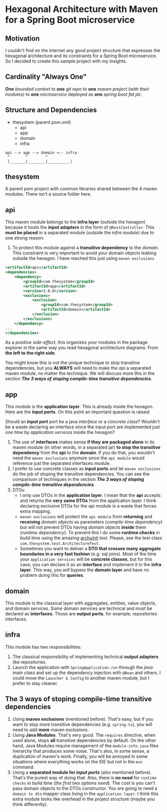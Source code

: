 # Hexagonal Architecture with Maven for a Spring Boot microservice

## Motivation

I couldn't find on the internet any good project structure that expresses the hexagonal architecture and its constraints for a Spring Boot microservice. So I decided to create this sample project with my insights.

## Cardinality "Always One"

**One** *bounded context* to **one** *git repo* to **one** *maven project (with their modules)* to **one** *microservice* deployed as **one** *spring boot fat jar*.

## Structure and Dependencies

* thesystem (parent pom.xml)
  * api
  * app
  * domain
  * infra

```
api --> app --> domain <-- infra
 ^       ^        ^
 |_______|________|__________|
```


## thesystem

A parent pom project with common libraries shared between the 4 maven modules. There isn't a source folder here.

## api

This maven module belongs to the **infra layer** (outside the hexagon) because it hosts the **input adapters** in the form of `@RestController`. This **must be placed** in a separated module (outside the *infra module*) due to one strong reason:

1. To protect this module against a **transitive dependency** to the *domain*. This constraint is very important to avoid your domain objects leaking outside the hexagon. I have reached this just using `maven exclusions`

``` xml
<artifactId>api</artifactId>
<dependencies>
    <dependency>
        <groupId>com.thesystem</groupId>
        <artifactId>app</artifactId>
        <version>1.0.0</version>
        <exclusions>
            <exclusion>
                <groupId>com.thesystem</groupId>
                <artifactId>domain</artifactId>
            </exclusion>
        </exclusions>
    </dependency>
...
</dependencies>
```

As a *positive side-effect*, this organizes your modules in the package explorer in the same way you read hexagonal architecture diagrams: From **the left to the right side**.

You might know this is not the unique technique to stop transitive dependencies, but you **ALWAYS** will need to make the *api* a separated maven module, no matter the technique. We will discuss more this in the section ***The 3 ways of stoping compile-time transitive dependencies***.

## app
This module is the **application layer**. This is already inside the hexagon. Here are the **input ports**. On this point an important question is raised:

Should an **input port** port be a java *interface* or a *concrete class*? Wouldn't be a waste declaring an interface since the input port are implemented just *one time* by *application services* inside the hexagon?

1. The use of **interfaces** makes sense **if they are packaged alone** in its maven module (in other words, in a separated jar) **to stop the transitive dependency** from the **api** to the **domain**. If you do that, you wouldn't need the `maven exclusions` anymore since the `api module` would reference just the separated interfaces module.
2. I prefer to use concrete classes as **input ports** and let `maven exclusions` do the job of stoping the transitive dependencies. You can see the comparison of techniques in the section ***The 3 ways of stoping compile-time transitive dependencies***.
3. DTOs:
    * I only use DTOs in the **application layer**. I mean that the **api** accepts and returns the **very same DTOs** from the application layer. I think declaring exclusive DTOs for the api module is a waste that forces extra mapping.
    * `maven exclusions` will protect the `api module` from **returning** and **receiving** *domain objects* as parameters (*compile-time dependency*) but will not prevent DTOs having *domain objects* **inside** them (*runtime dependency*). To prevent this I do some **runtime checks** in *build time* using the amazing [archuinit](https://archunit.org) tool. Please, see the test class `com.thesystem.test.ArchitectureTest`.
    * Sometimes you want to deliver a **DTO that crosses many aggregate boundaries in a very fast fashion** (e.g. sql joins). Most of the time your `application services` will be **concrete classes**, but for this case, you can declare it as an **interface** and implement it in the **infra layer**. This way, you *will bypass* the **domain layer** and have no problem doing this for **queries**.

## domain
This module is the classical layer with aggregates, entities, value objects, and domain services. *Some* domain services are technical and must be declared as **interfaces**. Those are **output ports**, for example, repositories interfaces.

## infra
This module has two responsibilities:

1. The classical responsibility of implementing technical **output adapters** like repositories.
2. Launch the application with `SpringApplication.run` through the *java main class* and set up the dependency injection with `@Bean` and others. I could move the `Launcher & Config` to another maven module, but I prefer to stay cleaner.

## The 3 ways of stoping compile-time transitive dependencies

1. Using **maven exclusions** (mentioned before). That's easy, but if you want to stop more transitive dependencies (e.g. `spring-tx`), you will need to add **more** maven exclusions. 
2. Using **Java Modules**. That's very good. The `requires` directive, when used alone, stops **all** transitive dependencies by default. On the other hand, Java Modules require management of the `module-info.java` files hierarchy that produces some noise. That's also, in some sense, a duplication of maven's work. Finally, you will be annoyed in some situations where everything works on the IDE but not in the `mvn` command.
3. Using a **separated module for *input ports*** (also mentioned before). That's the purest way of doing that. Also, there is **no need** for `runtime checks` in build time (*the first two options need*). The cost is you can't pass domain objects to the DTOs constructor. You are going to need a `domain to dto` mapper class living in the `application layer`. I think this extra module looks like overhead in the project structure (maybe you think differently).

